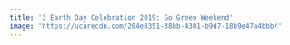 ```yaml
---
title: '3 Earth Day Celebration 2019: Go Green Weekend'
image: 'https://ucarecdn.com/204e8351-38bb-4301-b9d7-18b9e47a4bbb/'
---
```


